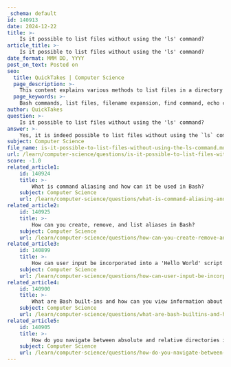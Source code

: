 ```yaml
---
_schema: default
id: 140913
date: 2024-12-22
title: >-
    Is it possible to list files without using the 'ls' command?
article_title: >-
    Is it possible to list files without using the 'ls' command?
date_format: MMM DD, YYYY
post_on_text: Posted on
seo:
  title: QuickTakes | Computer Science
  page_description: >-
    This content explains various methods to list files in a directory without using the 'ls' command in Bash, including filename expansion, find, echo, and alternative tools like exa.
  page_keywords: >-
    Bash commands, list files, filename expansion, find command, echo command, printf command, tab completion, exa, alternative commands
author: QuickTakes
question: >-
    Is it possible to list files without using the 'ls' command?
answer: >-
    Yes, it is indeed possible to list files without using the `ls` command in Bash. Here are several methods to achieve this:\n\n1. **Using Filename Expansion**: You can utilize Bash's filename expansion feature to list files in the current directory. For example:\n   ```bash\n   printf "%s\n" *\n   ```\n   This command will display all files and directories in the current directory.\n\n2. **Using `find` Command**: The `find` command can also be used to list files. For instance, to list regular files in the current directory, you can use:\n   ```bash\n   find . -maxdepth 1 -type f\n   ```\n   This will provide a list of files without the `./` prefix if you modify the command slightly.\n\n3. **Using `echo`**: Another simple method is to use the `echo` command:\n   ```bash\n   echo *\n   ```\n   This will print the names of all files and directories in the current directory.\n\n4. **Using `printf` for Specific File Types**: If you want to list specific types of files, you can use:\n   ```bash\n   printf "%s\n" *.{gif,jpg,png}\n   ```\n   This command will list only image files with the specified extensions.\n\n5. **Using Tab Completion**: In interactive shells, you can also use tab completion. Typing a command followed by pressing the tab key twice will show you a list of files in the current directory.\n\n6. **Using Other Tools**: There are modern alternatives to `ls`, such as `exa`, which provide enhanced features and better defaults. For example:\n   ```bash\n   exa\n   ```\n   This command will list files with color-coded output and additional metadata.\n\nThese methods demonstrate that there are multiple ways to list files in a directory without relying on the `ls` command.
subject: Computer Science
file_name: is-it-possible-to-list-files-without-using-the-ls-command.md
url: /learn/computer-science/questions/is-it-possible-to-list-files-without-using-the-ls-command
score: -1.0
related_article1:
    id: 140924
    title: >-
        What is command aliasing and how can it be used in Bash?
    subject: Computer Science
    url: /learn/computer-science/questions/what-is-command-aliasing-and-how-can-it-be-used-in-bash
related_article2:
    id: 140925
    title: >-
        How can you create, remove, and list aliases in Bash?
    subject: Computer Science
    url: /learn/computer-science/questions/how-can-you-create-remove-and-list-aliases-in-bash
related_article3:
    id: 140899
    title: >-
        How can user input be incorporated into a 'Hello World' script in Bash?
    subject: Computer Science
    url: /learn/computer-science/questions/how-can-user-input-be-incorporated-into-a-hello-world-script-in-bash
related_article4:
    id: 140900
    title: >-
        What are Bash built-ins and how can you view information about them?
    subject: Computer Science
    url: /learn/computer-science/questions/what-are-bash-builtins-and-how-can-you-view-information-about-them
related_article5:
    id: 140905
    title: >-
        How do you navigate between absolute and relative directories in Bash?
    subject: Computer Science
    url: /learn/computer-science/questions/how-do-you-navigate-between-absolute-and-relative-directories-in-bash
---
```


&nbsp;